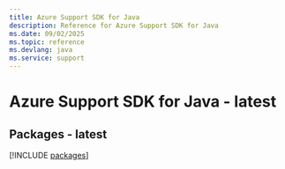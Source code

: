 ```yaml
---
title: Azure Support SDK for Java
description: Reference for Azure Support SDK for Java
ms.date: 09/02/2025
ms.topic: reference
ms.devlang: java
ms.service: support
---
```

# Azure Support SDK for Java - latest
## Packages - latest
[!INCLUDE [packages](support-index.md)]